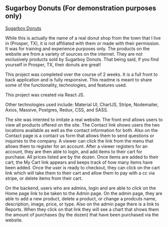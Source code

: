 <h2>Sugarboy Donuts (For demonstration purposes only)</h2>

<a href='http://www.lekkerdonuts.com'>Sugarboy Donuts</a>



<p>
While this is actually the name of a real donut shop from the town that I live in (Prosper, TX), it is not affiliated with them or made with their permission.  It was for training and experience purposes only.  The products on the website are from a variety of sources on the internet.  They are not exclusively products sold by Sugarboy Donuts.  That being said, if you find yourself in Prosper, TX, their donuts are great!
</p>

<p>
This project was completed over the course of 2 weeks.  It is a full front to back application and is fully responsive.  This readme is meant to share some of the functionality, technologies, and features used.
</p>

<p>
This project was created via React JS.  
</p>

<p>
Other technologies used include:  Material UI, ChartJS, Stripe, Nodemailer, Axios, Massive, Postgres, Redux, CSS, and SASS.
</p>

<p>
The site was intented to imitate a real website.  The front end allows users to view all products offered on the site.  The Contact link shows users the two locations available as well as the contact information for both.  Also on the Contact page is a contact us form that allows them to send questions or inquiries to the company.  A viewer can click the link from the menu that allows them to register for an account.  After a viewer registers for an account, they are then able to login, and add items to their cart for purchase.  All prices listed are by the dozen.  Once items are added to their cart, the My Cart link appears and keeps track of how many items have been added.  Once the user is ready to checkout, they can click on the cart link which will take them to their cart and allow them to pay with a cc via stripe, or delete items from their cart.  

<p> 
 On the backend, users who are admins, login and are able to click on the Home page link to be taken to the Admin page.  On the admin page, they are able to add a new product, delete a product, or change a prodcuts name, description, image, price, or type.  Also on the admin page there is a link to Reports.  When they click on that link they will see a chart that shows them the amount of purchases (by the dozen) that have been purchased via the website.
 </p>




                                  
  

